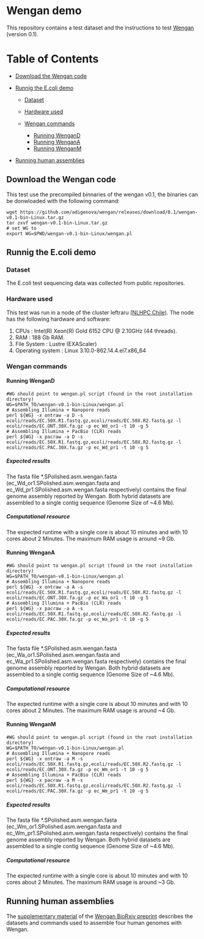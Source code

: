 # Wengan demo
This repository contains a test dataset and the instructions to test [Wengan](https://github.com/adigenova/wengan) (version 0.1).

Table of Contents
=================

* [Download the Wengan code](#download-the-wengan-code)

* [Runnig the E.coli demo](#runnig-the-ecoli-demo)
    * [Dataset](#dataset)
    * [Hardware used](#hardware-used)
    * [Wengan commands](#wengan-commands)

    	* [Running WenganD](#running-wengand)
       * [Running WenganA](#running-wengana)
       * [Running WenganM](#running-wenganm)

* [Running human assemblies](#running-human-assemblies)


## Download the Wengan code
This test use the precompiled binnaries of the wengan v0.1, the binaries can be donwloaded with the following command:

```
wget https://github.com/adigenova/wengan/releases/download/0.1/wengan-v0.1-bin-Linux.tar.gz
tar zxvf wengan-v0.1-bin-Linux.tar.gz
# set WG to 
export WG=$PWD/wengan-v0.1-bin-Linux/wengan.pl
```

## Runnig the E.coli demo


### Dataset
The E.coli test sequencing data was collected from public repositories.

### Hardware used
This test was run in a node of the cluster leftraru [(NLHPC Chile)](http://www.nlhpc.cl/en/). The node has the following hardware and software: 

1. CPUs : Intel(R) Xeon(R) Gold 6152 CPU @ 2.10GHz (44 threads).
2. RAM : 188 Gb RAM.
3. File System : Lustre (EXAScaler)
4. Operating system : Linux 3.10.0-862.14.4.el7.x86_64  


### Wengan commands 


#### Running WenganD

```
#WG should point to wengan.pl script (found in the root installation directory)
WG=$PATH_TO/wengan-v0.1-bin-Linux/wengan.pl
# Assembling Illumina + Nanopore reads
perl ${WG} -x ontraw -a D -s ecoli/reads/EC.50X.R1.fastq.gz,ecoli/reads/EC.50X.R2.fastq.gz -l ecoli/reads/EC.ONT.30X.fa.gz -p ec_Wd_or1 -t 10 -g 5
# Assembling Illumina + PacBio (CLR) reads
perl ${WG} -x pacraw -a D -s ecoli/reads/EC.50X.R1.fastq.gz,ecoli/reads/EC.50X.R2.fastq.gz -l ecoli/reads/EC.PAC.30X.fa.gz -p ec_Wd_pr1 -t 10 -g 5
```

##### Expected results 
The fasta file *.SPolished.asm.wengan.fasta (ec\_Wd\_or1.SPolished.asm.wengan.fasta and  ec\_Wd\_pr1.SPolished.asm.wengan.fasta respectively) contains the final genome assembly reported by Wengan. Both hybrid datasets are assembled to a single contig sequence (Genome Size of ~4.6 Mb).

##### Computational resource
The expected runtime with a single core is about 10 minutes and with 10 cores about 2 Minutes. The maximum RAM usage is around ~9 Gb.
 
#### Running WenganA

```
#WG should point to wengan.pl script (found in the root installation directory)
WG=$PATH_TO/wengan-v0.1-bin-Linux/wengan.pl
# Assembling Illumina + Nanopore reads
perl ${WG} -x ontraw -a A -s ecoli/reads/EC.50X.R1.fastq.gz,ecoli/reads/EC.50X.R2.fastq.gz -l ecoli/reads/EC.ONT.30X.fa.gz -p ec_Wa_or1 -t 10 -g 5
# Assembling Illumina + PacBio (CLR) reads
perl ${WG} -x pacraw -a A -s ecoli/reads/EC.50X.R1.fastq.gz,ecoli/reads/EC.50X.R2.fastq.gz -l ecoli/reads/EC.PAC.30X.fa.gz -p ec_Wa_pr1 -t 10 -g 5
```

##### Expected results 
The fasta file *.SPolished.asm.wengan.fasta (ec\_Wa\_or1.SPolished.asm.wengan.fasta and  ec\_Wa\_pr1.SPolished.asm.wengan.fasta respectively) contains the final genome assembly reported by Wengan. Both hybrid datasets are assembled to a single contig sequence (Genome Size of ~4.6 Mb).

##### Computational resource
The expected runtime with a single core is about 10 minutes and with 10 cores about 2 Minutes. The maximum RAM usage is around ~4 Gb.

#### Running WenganM

```
#WG should point to wengan.pl script (found in the root installation directory)
WG=$PATH_TO/wengan-v0.1-bin-Linux/wengan.pl
# Assembling Illumina + Nanopore reads
perl ${WG} -x ontraw -a M -s ecoli/reads/EC.50X.R1.fastq.gz,ecoli/reads/EC.50X.R2.fastq.gz -l ecoli/reads/EC.ONT.30X.fa.gz -p ec_Wm_or1 -t 10 -g 5
# Assembling Illumina + PacBio (CLR) reads
perl ${WG} -x pacraw -a M -s ecoli/reads/EC.50X.R1.fastq.gz,ecoli/reads/EC.50X.R2.fastq.gz -l ecoli/reads/EC.PAC.30X.fa.gz -p ec_Wm_pr1 -t 10 -g 5
```

##### Expected results 
The fasta file *.SPolished.asm.wengan.fasta (ec\_Wm\_or1.SPolished.asm.wengan.fasta and  ec\_Wm\_pr1.SPolished.asm.wengan.fasta respectively) contains the final genome assembly reported by Wengan. Both hybrid datasets are assembled to a single contig sequence (Genome Size of ~4.6 Mb).

##### Computational resource
The expected runtime with a single core is about 10 minutes and with 10 cores about 2 Minutes. The maximum RAM usage is around ~3 Gb.

## Running human assemblies
The [supplementary material](https://www.biorxiv.org/content/biorxiv/early/2019/11/25/840447/DC1/embed/media-1.pdf?download=true) of the [Wengan BioRxiv preprint](https://www.biorxiv.org/content/10.1101/840447v1) describes the datasets and commands used to assemble four human genomes with Wengan.
